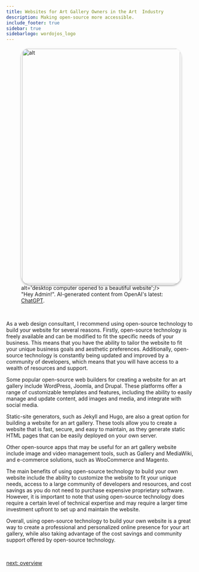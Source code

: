 ```yaml
---
title: Websites for Art Gallery Owners in the Art  Industry
description: Making open-source more accessible.
include_footer: true
sidebar: true
sidebarlogo: wordojos_logo
---
```

<figure>
    <img src='/uploads/website.jpg' style="width: 100%;height: 630px;padding: 3px; box-shadow: 0 3px 5px rgba(0,0,0,.3);border-radius: 25px;overflow: hidden;border: none;" align="middle"; alt='alt';/> alt='desktop computer opened to a beautiful website';/>
    <figcaption>"Hey Admin!".  AI-generated content from OpenAI's latest: <a href="https://openai.com/blog/chatgpt/" >ChatGPT</a>.</figcaption>
</figure>
<br>
<p>
As a web design consultant, I recommend using open-source technology to build your website for several reasons. Firstly, open-source technology is freely available and can be modified to fit the specific needs of your business. This means that you have the ability to tailor the website to fit your unique business goals and aesthetic preferences. Additionally, open-source technology is constantly being updated and improved by a community of developers, which means that you will have access to a wealth of resources and support.

Some popular open-source web builders for creating a website for an art gallery include WordPress, Joomla, and Drupal. These platforms offer a range of customizable templates and features, including the ability to easily manage and update content, add images and media, and integrate with social media.

Static-site generators, such as Jekyll and Hugo, are also a great option for building a website for an art gallery. These tools allow you to create a website that is fast, secure, and easy to maintain, as they generate static HTML pages that can be easily deployed on your own server.

Other open-source apps that may be useful for an art gallery website include image and video management tools, such as Gallery and MediaWiki, and e-commerce solutions, such as WooCommerce and Magento.

The main benefits of using open-source technology to build your own website include the ability to customize the website to fit your unique needs, access to a large community of developers and resources, and cost savings as you do not need to purchase expensive proprietary software. However, it is important to note that using open-source technology does require a certain level of technical expertise and may require a larger time investment upfront to set up and maintain the website.

Overall, using open-source technology to build your own website is a great way to create a professional and personalized online presence for your art gallery, while also taking advantage of the cost savings and community support offered by open-source technology.

<br>

<a href="https://workdojos.com/artgalleries/overview">next: overview</a>
<br>
<br>
</p>
